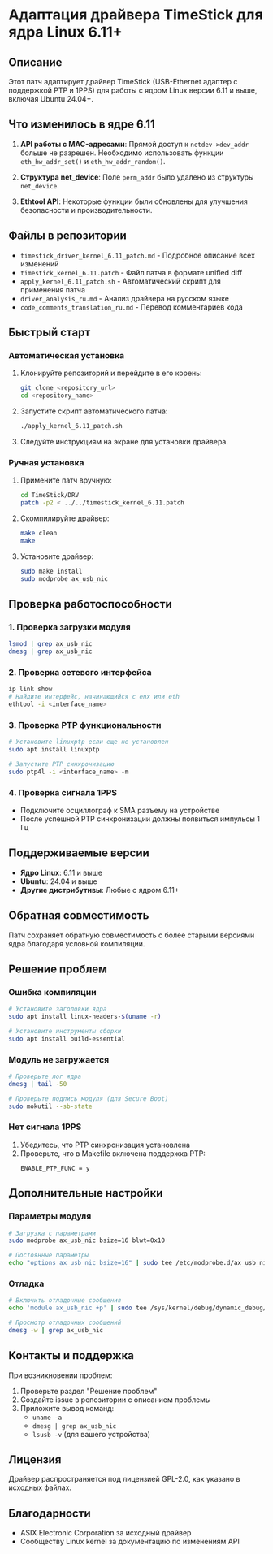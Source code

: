 # Адаптация драйвера TimeStick для ядра Linux 6.11+

## Описание

Этот патч адаптирует драйвер TimeStick (USB-Ethernet адаптер с поддержкой PTP и 1PPS) для работы с ядром Linux версии 6.11 и выше, включая Ubuntu 24.04+.

## Что изменилось в ядре 6.11

1. **API работы с MAC-адресами**: Прямой доступ к `netdev->dev_addr` больше не разрешен. Необходимо использовать функции `eth_hw_addr_set()` и `eth_hw_addr_random()`.

2. **Структура net_device**: Поле `perm_addr` было удалено из структуры `net_device`.

3. **Ethtool API**: Некоторые функции были обновлены для улучшения безопасности и производительности.

## Файлы в репозитории

- `timestick_driver_kernel_6.11_patch.md` - Подробное описание всех изменений
- `timestick_kernel_6.11.patch` - Файл патча в формате unified diff
- `apply_kernel_6.11_patch.sh` - Автоматический скрипт для применения патча
- `driver_analysis_ru.md` - Анализ драйвера на русском языке
- `code_comments_translation_ru.md` - Перевод комментариев кода

## Быстрый старт

### Автоматическая установка

1. Клонируйте репозиторий и перейдите в его корень:
   ```bash
   git clone <repository_url>
   cd <repository_name>
   ```

2. Запустите скрипт автоматического патча:
   ```bash
   ./apply_kernel_6.11_patch.sh
   ```

3. Следуйте инструкциям на экране для установки драйвера.

### Ручная установка

1. Примените патч вручную:
   ```bash
   cd TimeStick/DRV
   patch -p2 < ../../timestick_kernel_6.11.patch
   ```

2. Скомпилируйте драйвер:
   ```bash
   make clean
   make
   ```

3. Установите драйвер:
   ```bash
   sudo make install
   sudo modprobe ax_usb_nic
   ```

## Проверка работоспособности

### 1. Проверка загрузки модуля
```bash
lsmod | grep ax_usb_nic
dmesg | grep ax_usb_nic
```

### 2. Проверка сетевого интерфейса
```bash
ip link show
# Найдите интерфейс, начинающийся с enx или eth
ethtool -i <interface_name>
```

### 3. Проверка PTP функциональности
```bash
# Установите linuxptp если еще не установлен
sudo apt install linuxptp

# Запустите PTP синхронизацию
sudo ptp4l -i <interface_name> -m
```

### 4. Проверка сигнала 1PPS
- Подключите осциллограф к SMA разъему на устройстве
- После успешной PTP синхронизации должны появиться импульсы 1 Гц

## Поддерживаемые версии

- **Ядро Linux**: 6.11 и выше
- **Ubuntu**: 24.04 и выше
- **Другие дистрибутивы**: Любые с ядром 6.11+

## Обратная совместимость

Патч сохраняет обратную совместимость с более старыми версиями ядра благодаря условной компиляции.

## Решение проблем

### Ошибка компиляции
```bash
# Установите заголовки ядра
sudo apt install linux-headers-$(uname -r)

# Установите инструменты сборки
sudo apt install build-essential
```

### Модуль не загружается
```bash
# Проверьте лог ядра
dmesg | tail -50

# Проверьте подпись модуля (для Secure Boot)
sudo mokutil --sb-state
```

### Нет сигнала 1PPS
1. Убедитесь, что PTP синхронизация установлена
2. Проверьте, что в Makefile включена поддержка PTP:
   ```
   ENABLE_PTP_FUNC = y
   ```

## Дополнительные настройки

### Параметры модуля
```bash
# Загрузка с параметрами
sudo modprobe ax_usb_nic bsize=16 blwt=0x10

# Постоянные параметры
echo "options ax_usb_nic bsize=16" | sudo tee /etc/modprobe.d/ax_usb_nic.conf
```

### Отладка
```bash
# Включить отладочные сообщения
echo 'module ax_usb_nic +p' | sudo tee /sys/kernel/debug/dynamic_debug/control

# Просмотр отладочных сообщений
dmesg -w | grep ax_usb_nic
```

## Контакты и поддержка

При возникновении проблем:
1. Проверьте раздел "Решение проблем"
2. Создайте issue в репозитории с описанием проблемы
3. Приложите вывод команд:
   - `uname -a`
   - `dmesg | grep ax_usb_nic`
   - `lsusb -v` (для вашего устройства)

## Лицензия

Драйвер распространяется под лицензией GPL-2.0, как указано в исходных файлах.

## Благодарности

- ASIX Electronic Corporation за исходный драйвер
- Сообществу Linux kernel за документацию по изменениям API